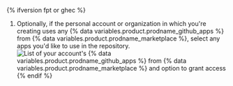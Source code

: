 {% ifversion fpt or ghec %}
1. Optionally, if the personal account or organization in which you're creating uses any
{% data variables.product.prodname_github_apps %} from {% data variables.product.prodname_marketplace %}, select any apps you'd like to use in the repository.
  ![List of your account's {% data variables.product.prodname_github_apps %} from {% data variables.product.prodname_marketplace %} and option to grant access](/assets/images/help/repository/create-repository-choose-marketplace-apps.png)
{% endif %}
